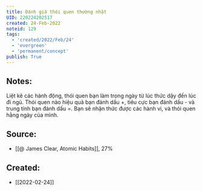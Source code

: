 ```yaml
---
title: Đánh giá thói quen thường nhật
UID: 220224202517
created: 24-Feb-2022
noteid: 129
tags:
  - 'created/2022/Feb/24'
  - 'evergreen'
  - 'permanent/concept'
publish: True
---
```

## Notes:
Liệt kê các hành động, thói quen bạn làm trong ngày từ lúc thức dậy đến lúc đi ngủ. Thói quen nào hiệu quả bạn đánh dấu +, tiêu cực bạn đánh dấu - và trung tính bạn đánh dấu =. Bạn sẽ nhận thức được các hành vi, và thói quen hằng ngày của mình.

## Source:
- [[@ James Clear, Atomic Habits]],  27%





## Created:
- [[2022-02-24]]
